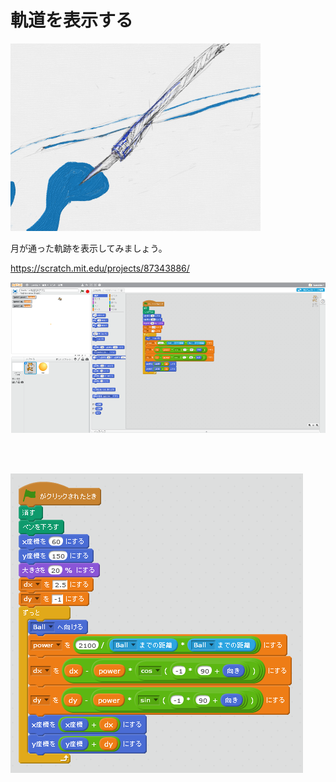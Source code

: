 # 軌道を表示する

![](about2.png)

月が通った軌跡を表示してみましょう。


https://scratch.mit.edu/projects/87343886/

![](f001.png)

<br>
<br>

![](sf002.png)

<br>
<br>
